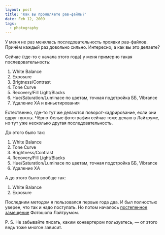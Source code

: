 ```yaml
---
layout: post
title: 'Как вы проявляете рав-файлы?'
date: Feb 12, 2009
tags:
  - photography
---
```


У меня не раз менялась последовательность проявки рав-файлов. Причём каждый раз довольно сильно. Интересно, а как вы это делаете?

Сейчас (где-то с начала этого года) у меня примерно такая последовательность:

1. White Balance
2. Exposure
3. Brigtness/Contrast
4. Tone Curve
5. Recovery/Fill Light/Blacks
6. Hue/Saturation/Luminace по цветам, точная подстройка ББ, Vibrance
7. Удаление ХА и виньетирования

Естественно, где-то тут же делаются поворот-кадрирование, если они вдруг нужны. Чёрно-белые фотографии сейчас тоже делаю в Лайтруме, но тут уже несколько другая последовательность.

<!--more-->

До этого было так:

1. White Balance
2. Tone Curve
3. Brightness/Contrast
4. Recovery/Fill Light/Blacks
5. Hue/Saturation/Luminace по цветам, точная подстройка ББ, Vibrance
6. Удаление ХА

А до этого было вообще так:

1. White Balance
2. Exposure

Последним методом я пользовался первые года два. И был полностью уверен, что так и надо поступать. Но потом началось [постепенное замещение](http://birdwatcher.ru/blog/2485/ "Про проявку цифровых фотографий и моё просветление") Фотошопа Лайтрумом.

P. S. Не забывайте писать, каким конвертером пользуетесь, — от этого ведь тоже многое зависит.
